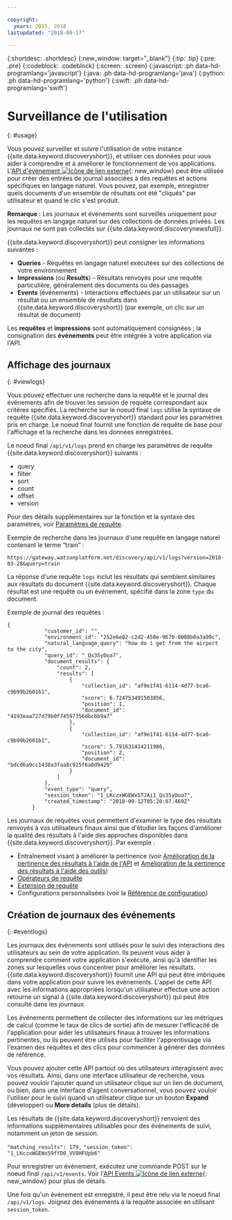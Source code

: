 ```yaml
---

copyright:
  years: 2015, 2018
lastupdated: "2018-09-17"

---
```


{:shortdesc: .shortdesc}
{:new_window: target="_blank"}
{:tip: .tip}
{:pre: .pre}
{:codeblock: .codeblock}
{:screen: .screen}
{:javascript: .ph data-hd-programlang='javascript'}
{:java: .ph data-hd-programlang='java'}
{:python: .ph data-hd-programlang='python'}
{:swift: .ph data-hd-programlang='swift'}

# Surveillance de l'utilisation
{: #usage}

Vous pouvez surveiller et suivre l'utilisation de votre instance {{site.data.keyword.discoveryshort}}, et utiliser ces données pour vous aider à comprendre et à améliorer le fonctionnement de vos applications. L'[API d'événement ![Icône de lien externe](../../icons/launch-glyph.svg "Icône de lien externe")](https://www.ibm.com/watson/developercloud/discovery/api/v1/curl.html?curl#events-and-feedback-api){: new_window} peut être utilisée pour créer des entrées de journal associées à des requêtes et actions spécifiques en langage naturel. Vous pouvez, par exemple, enregistrer quels documents d'un ensemble de résultats ont été "cliqués" par utilisateur et quand le clic s'est produit. 

**Remarque :** Les journaux et événements sont surveillés uniquement pour les requêtes en langage naturel sur des collections de données privées. Les journaux ne sont pas collectés sur {{site.data.keyword.discoverynewsfull}}.

{{site.data.keyword.discoveryshort}} peut consigner les informations suivantes :
- **Queries** - Requêtes en langage naturel exécutées sur des collections de votre environnement 
- **Impressions** (ou **Results**) -  Résultats renvoyés pour une requête particulière, généralement des documents ou des passages 
- **Events** (événements) - Interactions effectuées par un utilisateur sur un résultat ou un ensemble de résultats dans {{site.data.keyword.discoveryshort}} (par exemple, un clic sur un résultat de document)

Les **requêtes** et **impressions** sont automatiquement consignées ; la consignation des **événements** peut être intégrée à votre application via l'API.

## Affichage des journaux
{: #viewlogs}

Vous pouvez effectuer une recherche dans la requête et le journal des événements afin de trouver les session de requête correspondant aux critères spécifiés. La recherche sur le noeud final `logs` utilise la syntaxe de requête {{site.data.keyword.discoveryshort}} standard pour les paramètres pris en charge. Le noeud final fournit une fonction de requête de base pour l'affichage et la recherche dans les données enregistrées.  

Le noeud final `/api/v1/logs` prend en charge les paramètres de requête {{site.data.keyword.discoveryshort}} suivants : 
- query 
- filter
- sort
- count 
- offset
- version

Pour des détails supplémentaires sur la fonction et la syntaxe des paramètres, voir [Paramètres de requête](/docs/services/discovery/query-parameters.html).

Exemple de recherche dans les journaux d'une requête en langage naturel contenant le terme “train” :

`https://gateway.watsonplatform.net/discovery/api/v1/logs?version=2018-03-28&query=train`

La réponse d'une requête `logs` inclut les résultats qui semblent similaires aux résultats du document {{site.data.keyword.discoveryshort}}. Chaque résultat est une requête ou un événement, spécifié dans la zone `type` du document.  

Exemple de journal des requêtes :

```
{
            "customer_id": "",
            "environment_id": "252e6e82-c2d2-450e-9670-0008b0a3a99c",
            "natural_language_query": "how do i get from the airport to the city",
            "query_id": "_Qs35yOoa7",
            "document_results": {
                "count": 2,
                "results": [
                    {
                        "collection_id": "af9e1f41-6114-4d77-bca6-c9b99b2601b1",
                        "score": 6.724753491503856,
                        "position": 1,
                        "document_id": "4193eaa727d79b0f74597356dbcbb9a7"
                    },
                    {
                        "collection_id": "af9e1f41-6114-4d77-bca6-c9b99b2601b1",
                        "score": 5.791631414211986,
                        "position": 2,
                        "document_id": "bdcd6a9cc1438a3faa8c925f6a8d9429"
                    }
                ]
            },
            "event_type": "query",
            "session_token": "1_LKczxWGEWx5TJAi1_Qs35yOoa7",
            "created_timestamp": "2018-09-12T05:20:07.469Z"
        }
```

Les journaux de requêtes vous permettent d'examiner le type des résultats renvoyés à vos utilisateurs finaux ainsi que d'étudier les façons d'améliorer la qualité des résultats à l'aide des approches disponibles dans {{site.data.keyword.discoveryshort}}. Par exemple : 
- Entraînement visant à améliorer la pertinence (voir [Amélioration de la pertinence des résultats à l'aide de l'API](/docs/services/discovery/train.html) et [Amélioration de la pertinence des résultats à l'aide des outils](/docs/services/discovery/train-tooling.html))
- [Opérateurs de requête](/docs/services/discovery/query-operators.html)
- [Extension de requête](/docs/services/discovery/using.html#query-expansion)
- Configurations personnalisées (voir la [Référence de configuration](/docs/services/discovery/custom-config.html))

## Création de journaux des événements
{: #eventlogs}

Les journaux des événements sont utilisés pour le suivi des interactions des utilisateurs au sein de votre application. Ils peuvent vous aider à comprendre comment votre application s'exécute, ainsi qu'à identifier les zones sur lesquelles vous concentrer pour améliorer les résultats. {{site.data.keyword.discoveryshort}} fournit une API qui peut être imbriquée dans votre application pour suivre les événements. L'appel de cette API avec les informations appropriées lorsqu'un utilisateur effectue une action retourne un signal à {{site.data.keyword.discoveryshort}} qui peut être consulté dans les journaux. 

Les événements permettent de collecter des informations sur les métriques de calcul (comme le taux de clics de sortie) afin de mesurer l'efficacité de l'application pour aider les utilisateurs finaux à trouver les informations pertinentes, ou ils peuvent être utilisés pour faciliter l'apprentissage via l'examen des requêtes et des clics pour commencer à générer des données de référence.  

Vous pouvez ajouter cette API partout où des utilisateurs interagissent avec vos résultats. Ainsi, dans une interface utilisateur de recherche, vous pouvez vouloir l'ajouter quand un utilisateur clique sur un lien de document, ou bien, dans une interface d'agent conversationnel, vous pouvez vouloir l'utiliser pour le suivi quand un utilisateur clique sur un bouton **Expand** (développer) ou **More details** (plus de détails).

Les résultats de {{site.data.keyword.discoveryshort}} renvoient des informations supplémentaires utilisables pour des événements de suivi, notamment un jeton de session. 

`"matching_results": 179,`
`"session_token": "1_LKczxWGEWx59fYD0_VV8HFUpb6"`

Pour enregistrer un événement, exécutez une commande POST sur le noeud final `/api/v1/events`. Voir
l'[API Events ![Icône de lien externe](../../icons/launch-glyph.svg "Icône de lien externe")](https://www.ibm.com/watson/developercloud/discovery/api/v1/curl.html?curl#events-and-feedback-api){: new_window} pour plus de détails.

Une fois qu'un événement est enregistré, il peut être relu via le noeud final `/api/v1/logs`. Joignez des événements à la requête associée en utilisant `session_token`.
